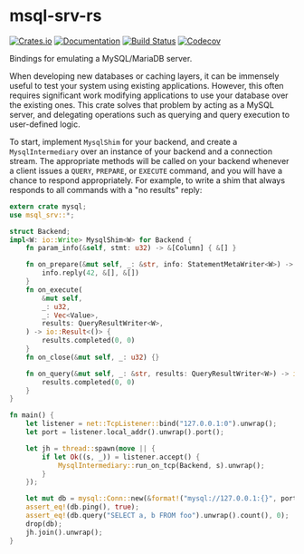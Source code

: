 # msql-srv-rs

[![Crates.io](https://img.shields.io/crates/v/msql_srv.svg)](https://crates.io/crates/msql_srv)
[![Documentation](https://docs.rs/msql_srv/badge.svg)](https://docs.rs/msql_srv/)
[![Build Status](https://travis-ci.org/jonhoo/msql-srv.svg?branch=master)](https://travis-ci.org/jonhoo/msql-srv)
[![Codecov](https://codecov.io/github/jonhoo/msql-srv/coverage.svg?branch=master)](https://codecov.io/gh/jonhoo/msql-srv)

Bindings for emulating a MySQL/MariaDB server.

When developing new databases or caching layers, it can be immensely useful to test your system
using existing applications. However, this often requires significant work modifying
applications to use your database over the existing ones. This crate solves that problem by
acting as a MySQL server, and delegating operations such as querying and query execution to
user-defined logic.

To start, implement `MysqlShim` for your backend, and create a `MysqlIntermediary` over an
instance of your backend and a connection stream. The appropriate methods will be called on
your backend whenever a client issues a `QUERY`, `PREPARE`, or `EXECUTE` command, and you will
have a chance to respond appropriately. For example, to write a shim that always responds to
all commands with a "no results" reply:

```rust
extern crate mysql;
use msql_srv::*;

struct Backend;
impl<W: io::Write> MysqlShim<W> for Backend {
    fn param_info(&self, stmt: u32) -> &[Column] { &[] }

    fn on_prepare(&mut self, _: &str, info: StatementMetaWriter<W>) -> io::Result<()> {
        info.reply(42, &[], &[])
    }
    fn on_execute(
        &mut self,
        _: u32,
        _: Vec<Value>,
        results: QueryResultWriter<W>,
    ) -> io::Result<()> {
        results.completed(0, 0)
    }
    fn on_close(&mut self, _: u32) {}

    fn on_query(&mut self, _: &str, results: QueryResultWriter<W>) -> io::Result<()> {
        results.completed(0, 0)
    }
}

fn main() {
    let listener = net::TcpListener::bind("127.0.0.1:0").unwrap();
    let port = listener.local_addr().unwrap().port();

    let jh = thread::spawn(move || {
        if let Ok((s, _)) = listener.accept() {
            MysqlIntermediary::run_on_tcp(Backend, s).unwrap();
        }
    });

    let mut db = mysql::Conn::new(&format!("mysql://127.0.0.1:{}", port)).unwrap();
    assert_eq!(db.ping(), true);
    assert_eq!(db.query("SELECT a, b FROM foo").unwrap().count(), 0);
    drop(db);
    jh.join().unwrap();
}
```

